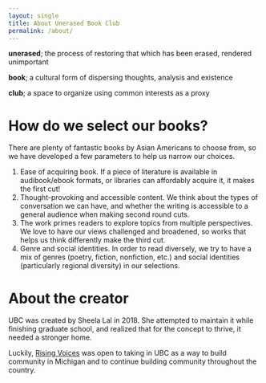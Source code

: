 ```yaml
---
layout: single
title: About Unerased Book Club
permalink: /about/
---
```


**unerased**; the process of restoring that which has been erased, rendered unimportant

**book**; a cultural form of dispersing thoughts, analysis and existence

**club**; a space to organize using common interests as a proxy

# How do we select our books?
There are plenty of fantastic books by Asian Americans to choose from, so we have developed a few parameters to help us narrow our choices. 
1. Ease of acquiring book. If a piece of literature is available in audibook/ebook formats, or libraries can affordably acquire it, it makes the first cut!
2. Thought-provoking and accessible content. We think about the types of conversation we can have, and whether the writing is accessible to a general audience when making second round cuts.
3. The work primes readers to explore topics from multiple perspectives. We love to have our views challenged and broadened, so works that helps us think differently make the third cut.
4. Genre and social identities. In order to read diversely, we try to have a mix of genres (poetry, fiction, nonfiction, etc.) and social identities (particularly regional diversity) in our selections.

# About the creator
UBC was created by Sheela Lal in 2018. She attempted to maintain it while finishing graduate school, and realized that for the concept to thrive, it needed a stronger home.

Luckily, [Rising Voices](https://risingvoicesaaf.org/) was open to taking in UBC as a way to build community in Michigan and to continue building community throughout the country.